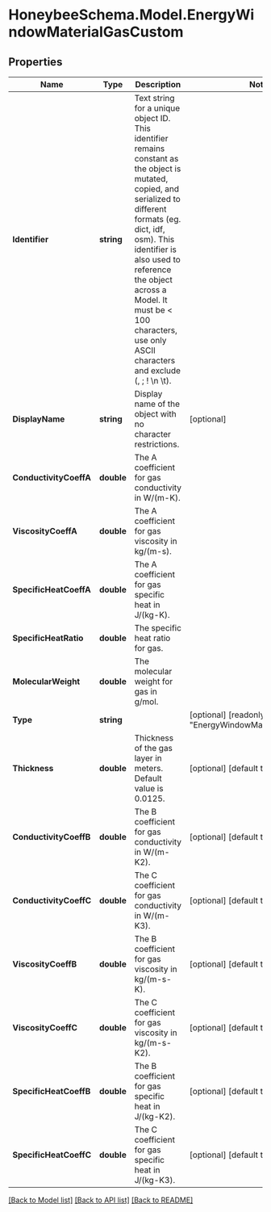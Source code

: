 
# HoneybeeSchema.Model.EnergyWindowMaterialGasCustom

## Properties

Name | Type | Description | Notes
------------ | ------------- | ------------- | -------------
**Identifier** | **string** | Text string for a unique object ID. This identifier remains constant as the object is mutated, copied, and serialized to different formats (eg. dict, idf, osm). This identifier is also used to reference the object across a Model. It must be &lt; 100 characters, use only ASCII characters and exclude (, ; ! \\n \\t). | 
**DisplayName** | **string** | Display name of the object with no character restrictions. | [optional] 
**ConductivityCoeffA** | **double** | The A coefficient for gas conductivity in W/(m-K). | 
**ViscosityCoeffA** | **double** | The A coefficient for gas viscosity in kg/(m-s). | 
**SpecificHeatCoeffA** | **double** | The A coefficient for gas specific heat in J/(kg-K). | 
**SpecificHeatRatio** | **double** | The specific heat ratio for gas. | 
**MolecularWeight** | **double** | The molecular weight for gas in g/mol. | 
**Type** | **string** |  | [optional] [readonly] [default to "EnergyWindowMaterialGasCustom"]
**Thickness** | **double** | Thickness of the gas layer in meters. Default value is 0.0125. | [optional] [default to 0.0125D]
**ConductivityCoeffB** | **double** | The B coefficient for gas conductivity in W/(m-K2). | [optional] [default to 0D]
**ConductivityCoeffC** | **double** | The C coefficient for gas conductivity in W/(m-K3). | [optional] [default to 0D]
**ViscosityCoeffB** | **double** | The B coefficient for gas viscosity in kg/(m-s-K). | [optional] [default to 0D]
**ViscosityCoeffC** | **double** | The C coefficient for gas viscosity in kg/(m-s-K2). | [optional] [default to 0D]
**SpecificHeatCoeffB** | **double** | The B coefficient for gas specific heat in J/(kg-K2). | [optional] [default to 0D]
**SpecificHeatCoeffC** | **double** | The C coefficient for gas specific heat in J/(kg-K3). | [optional] [default to 0D]

[[Back to Model list]](../README.md#documentation-for-models)
[[Back to API list]](../README.md#documentation-for-api-endpoints)
[[Back to README]](../README.md)

